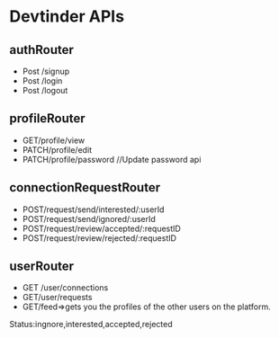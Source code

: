 # Devtinder APIs

## authRouter

- Post /signup
- Post /login
- Post /logout

## profileRouter

- GET/profile/view
- PATCH/profile/edit
- PATCH/profile/password //Update password api

## connectionRequestRouter

- POST/request/send/interested/:userId
- POST/request/send/ignored/:userId
- POST/request/review/accepted/:requestID
- POST/request/review/rejected/:requestID

## userRouter

- GET /user/connections
- GET/user/requests
- GET/feed=>gets you the profiles of the other users on the platform.

Status:ingnore,interested,accepted,rejected
